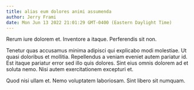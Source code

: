 ```yaml
---
title: alias eum dolores animi assumenda
author: Jerry Frami
date: Mon Jun 13 2022 21:01:29 GMT-0400 (Eastern Daylight Time)
---
```

Rerum iure dolorem et. Inventore a itaque. Perferendis sit non.

 Tenetur quas accusamus minima adipisci qui explicabo modi molestiae. Ut quasi doloribus et mollitia. Repellendus a veniam eveniet autem pariatur id. Est itaque pariatur error sed illo quis dolores. Sint eius omnis dolorem ad et soluta nemo. Nisi autem exercitationem excepturi et.

 Quod nisi ullam et. Nemo voluptatem laboriosam. Sint libero sit numquam.
